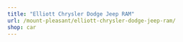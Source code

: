 ```yaml
---
title: "Elliott Chrysler Dodge Jeep RAM"
url: /mount-pleasant/elliott-chrysler-dodge-jeep-ram/
shop: car
---
```

